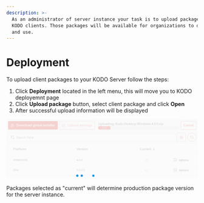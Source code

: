 ```yaml
---
description: >-
  As an administrator of server instance your task is to upload package with
  KODO clients. Those packages will be available for organizations to download
  and use.
---
```


# Deployment

To upload client packages to your KODO Server follow the steps:

1. Click **Deployment** located in the left menu, this will move you to KODO deployemnt page
2. Click **Upload package** button, select client package and click **Open**
3. After successful upload information will be displayed

![](../../.gitbook/assets/uploadpkg2.png)

Packages selected as "current" will determine production package version for the server instance.

